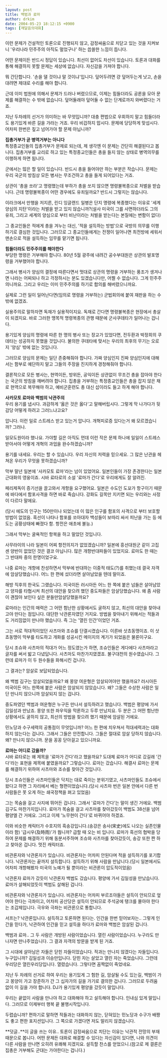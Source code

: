 ```yaml
---
layout: post
title: 백범과 료마
author: drkim
date: 2004-05-23 18:12:15 +0900
tags: [깨달음의대화]
---
```

이런 문제가 건설적인 토론으로 진행되지 않고, 감정싸움으로 치닫고 있는 것을 지켜보니 '우리나라 민주주의 아직도 멀었구나' 하는 씁쓸한 느낌이 듭니다.    
  
어떤 문제이든 반드시 정답이 있습니다. 최선이 없어도 차선이 있습니다. 토론과 대화를 통해 해결하지 못할 문제는 세상에 없습니다. 자신감을 가져야 합니다.    
  
뭐 간단합니다. '손을 댈 것이냐 말 것이냐'입니다. 덮어두려면 걍 덮어두는게 낫고, 손을 대려면 제대로 수리를 해야 합니다.    
  
근데 이미 법원에 의해서 문제가 드러나 버렸으므로, 이제는 힘들더라도 공론을 모아 문제를 해결하는 수 밖에 없습니다. 덮어둘래야 덮어둘 수 없는 단계로까지 와버렸다는 거죠.    
  
지난 두차례의 선거가 의미하는 바 무엇입니까? 대충 편법으로 우회하지 말고 힘들더라도 용기있게 바른 길을 가라는 거죠. 우리 비겁하지 맙시다. 문제에 당당하게 맞섭시다. 어차피 한번은 짚고 넘어가야 할 문제 아닙니까?    
  
**집총거부가 곧 병역거부는 아니다**  
특정종교인들의 집총거부가 문제로 되는데, 제 생각엔 이 문제는 간단히 해결된다고 봅니다. 집총거부를 교리로 하고 있는 특정종교인들은 총을 들지 않는 상태로 병역의무를 이행하게 하면 됩니다.    
  
군에서는 많은 할 일이 있습니다. 반드시 총을 들어야만 하는 부분은 작습니다. 문제는 우리 국군의 방침상 모든 병사는 무조건하고 총을 들게 되어있다는 거죠.    
  
상관이 '총을 쏘라'고 명령했는데 부하가 총을 쏘지 않으면 명령불복종으로 처벌을 받습니다. 근데 명령불복종이 어떤 경우에도 유죄일까요? 반드시 그렇지는 않습니다. 
  
  
이라크에서 만행을 저지른, 린디 잉글랜드 일병은 단지 명령에 복종했다는 이유로 '세계 양심의 지탄'이라는 처벌을 받고 있지 않습니까?(설사 미국이 그를 사면하더라도 그의 유죄, 그리고 세계의 양심으로 부터 비난이라는 처벌을 받는다는 본질에는 변함이 없다)    
  
그 종교인들은 적에게 총을 겨누는 대신, '적을 설득하는 방법'으로 국방의 의무를 이행하기로 결심한 것입니다. 그러므로 그 종교인들에게는 전쟁이 일어나면 최전방에 세워서 맨손으로 적을 설득하는 임무를 맡기면 됩니다.    
  
**힘들더라도 민주주의를 해야한다**  
부당한 명령은 거부해야 합니다. 80년 5월 광주에 내려간 공수부대원은 상관의 발포명령을 거부했어야 합니다.    
  
그래서 병사가 양심의 결정에 따른다면서 멋대로 상관의 명령을 거부하는 풍조가 생겨나면 나라는 어찌되나 하고 걱정하시는 분도 있겠습니다만, 어쩔 수 없습니다. 그게 민주주의니까요. 그리고 우리는 이미 민주주의를 하기로 합의를 해버렸으니까요.    
  
실제로 그런 일이 일어난다면(임의로 명령을 거부하는) 군법회의에 붙여 재판을 하는 수 밖에 없겠죠.    
  
실용주의로 말하자면 독재가 실용적이지요. 독재로 간다면 명령불복종은 현장에서 총살이 되겠지요. 바로 그러한 맹목적 명령복종의 관행 때문에 군사쿠데타가 일어나는 겁니다.    
  
용기있게 양심의 명령에 따른 한 명의 병사 또는 장교가 있었다면, 전두환과 박정희의 쿠데타는 성공하지 못했을 것입니다. 불의한 쿠데타에 맞서는 우리의 최후의 무기는 오로지 '양심' 밖에 없는 것입니다.    
  
그러므로 양심의 문제는 일단 존중해줘야 합니다. 가짜 양심인지 진짜 양심인지에 대해서는 함부로 예단하지 말고 그들의 주장을 진지하게 경청해줘야 합니다.    
  
결론적으로 모든 병사는, 현역이든, 방위든, 공익이든 상관없이 무조건 총을 잡아야 한다는 국군의 방침을 깨버려야 합니다. 집총을 거부하는 특정종교인들은 총을 잡지 않은 채로 현역으로 복무해야 하고, 예비군훈련도 총 대신 삽이라도 들고 하게 해야 합니다.    
  
**사카모토 료마와 백범의 낙관주의**  
우리 용기를 냅시다. 과감하게 '옳은 것은 옳다'고 말해버립시다. 그렇게 막 나가다가 뒷감당 어떻게 하려고 그러느냐고요?    
  
압니다. 이런 일로 스트레스 받고 있는거 압니다. 개혁피로증 있다는거 왜 모르겠습니까? 그러나.    
  
일모도원이라 했나요. 가야할 길은 아직도 먼데 이런 작은 문제 하나에 일일이 스트레스 받아서야 어떻게 개혁의 과업을 완수하겠습니까?    
  
용기를 내세요. 우리는 할 수 있습니다. 우리 자신의 저력을 믿으세요. 그 많은 난관을 헤쳐온 우리가 무엇을 못하겠습니까?    
  
막부 말년 일본에 '사카모토 료마'라는 넘이 있었어요. 일본인들이 가장 존경한다는 일본 근대화의 영웅이죠. 시바 료타로의 소설 '료마가 간다'로 우리에게도 잘 알려진. 
  
  
페리제독이 증기선을 끌고와서 개항을 요구했어요. 일본은 수도인 도꾜가 항구이기 때문에 바다에서 함포사격을 하면 바로 죽습니다. 강화도 길목만 지키면 되는 우리와는 사정이 다르다 말에요.    
  
(당시 에도의 인구는 150만이나 되었는데 이 많은 인구를 함포의 사격으로 부터 보호할 방법이 없었음. 흑선이 나타나 함포를 쏘아대자 백성들이 보따리 싸서 피난을 가는 등 에도는 공황상태에 빠졌다 함. 항전은 애초에 불능.)    
  
그래서 막부는 굴욕적인 항복을 하고 말았던 것입니다.    
  
사무라이의 나라 일본이 어찌 항전의지가 없었겠습니까? 일본에 흥선대원군 같이 고집 센 양반이 없었던 것은 결코 아닙니다. 많은 개항반대파들이 있었지요. 료마도 한 때는 그 반대파 중의 한명이었구요.    
  
나중 료마는 개항에 찬성하면서 막부에 반대하는 이중적 태도(?)를 취했는데 결국 자객에 암살당했습니다. 어느 한 편에 섰더라면 살아남았을 텐데 말이죠.    
  
해방 직후의 한국도 그랬습니다. 미국이든 러시아든 어느 한 쪽에 붙은 넘들은 살아남았고 양자를 타협시켜 최선의 대안을 찾으려 했던 중도파들은 암살당했습니다. 왜 좀 사람이 괜찮아 보인다 싶은 분들만암살당했을까요?    
  
료마라는 인간의 매력은 그 어떤 험난한 상황에서도 굴하지 않고, 최선의 대안을 찾아내고야 만다는 점입니다. 대단한 낙관론자였던 거지요. 방법을 찾아내기 위해서는 적들과도 거리낌없이 만나야 했습니다. 즉 그는 '열린 인간'이었던 거죠.    
  
그는 서로 적대적이었던 사츠마와 조슈를 단결시켰습니다. 이른바 삿쵸동맹이죠. 이 삿쵸동맹이 막부를 타도하고 개화를 성공시킨 메이지의 계기가 되었음은 물론이구요.    
  
당시 조슈와 사츠마의 적대가 어느 정도였는가 하면, 조슈인들은 게다에다 사츠마라고 글자를 써서 밟고 다녔답니다. 사츠마도 마찬가지였겠죠. 불구대천의 원수였습니다. 그런데 료마가 이 두 원수들을 화해시킨 겁니다.    
  
그 결과는? 암살로 보답되었습니다.    
  
왜 백범 김구는 암살되었을까요? 왜 몽양 여운형은 암살되어야만 했을까요? 러시아든 미국이든 어느 한쪽에 붙은 사람은 암살되지 않았습니다. 왜? 그들은 수상한 사람은 일단 만나지 않으니까 암살되지 않는 겁니다.    
  
중도파였던 백범과 여운형은 누구든 만나서 설득하려고 했습니다. 백범은 평양에 가서 김일성과 만났죠. 몽양 또한 좌우익을 막론하고 두루 만났지요. 두 분은 그 어떤 험난한 상황에서도 굴하지 않고, 최선의 방법을 찾으려 했기 때문에 암살된 거에요.    
  
민노당과 수구세력의 공통점이 무엇입니까? 어느 한 편에 치우쳐서 적대세력과는 대화하지 않는다는 겁니다. 그래서 그들은 안전합니다. 그들은 절대로 암살 당하지 않습니다. 왜? 만나지 않으니까. 문을 꽁꽁 닫아걸고 있으니까요.    
  
**료마는 어디로 갔을까?**  
시바 료타로는 왜 제목을 '료마가 간다'라고 했을까요? 도대체 료마가 어디로 갔길래 '간다'라는 표현을 제목에 붙였을까요? 그렇습니다. 료마는 갔습니다. 해결사 료마는 문제를 해결하기 위하여 사츠마와 조슈를 찾아간 것입니다.    
  
당시 조슈인들은 사츠마인들은 닥치는 대로 죽이는 분위기였고, 사츠마인들도 조슈에서 왔다고 하면 그 자리에서 베는 형편이었습니다.(당시 사츠마 번은 일본 안에서 다른 번 사람들은 못 오게 하는 쇄국정책을 펴고 있었음)    
  
그는 목숨을 걸고 사지에 뛰어든 겁니다. 그래서 '료마가 간다'는 말이 생긴 거에요. 백범 김구도 마찬가지입니다. 료마가 목숨을 걸고 사츠마를 찾아갔듯이 백범도 38선을 넘어 평양엘 간 거에요. 그리고 이제 '노무현이 간다'로 바뀌어야 하겠죠.    
  
이와 비슷한 캐릭터가 수호지의 흑송강입니다.(송강은 송사(宋史)에도 나오는 실존인물이라 함) '급시우(及時雨)'가 뭡니까? 급할 때 오는 비 입니다. 료마가 흑선의 협박을 당하여 문제를 해결하기 위해 동분서주하며 조슈와 사츠마를 찾아갔듯이, 송강 또한 짠 하고 찾아온 겁니다. 멋진 캐릭터죠.    
  
비관론자와 낙관론자가 있습니다. 비관론자는 어차피 안된다며 적을 설득하기를 포기합니다. 낙관론자는 끝까지 설득합니다. 설득하기 위해 사람을 만납니다.(당시 일본에서도 어차피 개항해봤자 미국의 노예가 될 뿐이라는 비관론이 압도적이었음)    
  
낙관론자 료마가 갔듯이 낙관론자 백범도 갔습니다. 평양에 가서 김일성을 만났습니다. 료마가 살해되었듯이 백범도 살해된 겁니다.    
  
비관론자와 낙관론자가 있습니다. 비관론자는 어차피 부르조아들은 설득이 안되므로 엎어야 한다는 극좌이고, 어차피 공산당은 설득이 안되므로 주석궁에 탱크를 몰아야 한다는 조갑제입니다. 극우와 극좌는 비관론으로 통합니다. 
  
  
서프는? 낙관론입니다. 설득하고 토론하면 된다는. 인간을 한번 믿어보자는.. 그렇게 인간을 믿다가, 낙관하여 인간을 믿고 설득을 하다가 료마와 백범은 암살된 겁니다.    
  
백범과 료마.. 그 두 사람은 개방된 사람이었습니다. 열린 사람이었습니다. 누구라도 만나자면 만나주었습니다. 그 결과 자객의 방문을 받게 된 거죠.    
  
그 시대에 살아남은 자들은 닫힌 자들이었습니다. 적과는 만나지 않겠다는 자들입니다. 누구입니까? 김일성과 이승만입니다. 닫힌 자는 살았고 열린 자는 죽었습니다. 그런데 우리당은 열린우리당입니다. 열렸습니다. 그렇다면 꼼짝없이 죽었네요.    
  
지난 두 차례의 선거로 하여 우리는 용기있게 그 험한 길, 암살될 수도 있는길, 백범이 가고 몽양이 가고 장준하가 간 그 십자가의 길을 가기로 결의한 겁니다. 그러므로 두려움 없이 이 길을 가야 합니다. DJ가 용기있게 평양을 갔듯이 말입니다.    
  
우리는 끝없이 사람을 만나야 하고 대화해야 하고 설득해야 합니다. 인내심 있게 말입니다. 그러므로 이제부터 행복 끝 불행시작입니다.    
  
두렵습니까? 편하기로 말하면 적들과는 대화하지 않는, 닫혀있는 민노당과 수구가 배짱도 좋고 편한 포지션입니다. 그 쪽으로 가겠다면 저도 말리지 않겠습니다. 
  
  
**덧글..**이 글을 쓰는 이유.. 토론이 감정싸움으로 치단는 이유는 낙관적 전망의 부재 때문으로 봅니다. 어떤 문제든 대화로 해결할 수 있다는 자신감이 있다면, 나와 의견이 다른 사람을 만나면 오히려 유쾌해 지겠지요. 설득할 찬스를 얻었으니.(참고로 제 결론은 집총은 거부해도 군대는 가야한다는 겁니다.)
